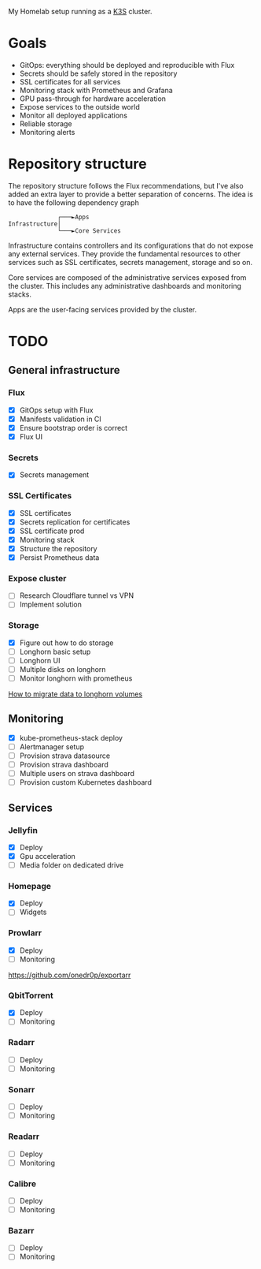 My Homelab setup running as a [K3S](https://k3s.io/) cluster.

# Goals

- GitOps: everything should be deployed and reproducible with Flux
- Secrets should be safely stored in the repository
- SSL certificates for all services
- Monitoring stack with Prometheus and Grafana
- GPU pass-through for hardware acceleration
- Expose services to the outside world
- Monitor all deployed applications
- Reliable storage
- Monitoring alerts

# Repository structure

The repository structure follows the Flux recommendations, but I've
also added an extra layer to provide a better separation of concerns.
The idea is to have the following dependency graph

```
              ┌───►Apps
Infrastructure│
              └───►Core Services
```

Infrastructure contains controllers and its configurations that do not
expose any external services. They provide the fundamental resources to
other services such as SSL certificates, secrets management, storage and
so on.

Core services are composed of the administrative services exposed from
the cluster. This includes any administrative dashboards and monitoring
stacks.

Apps are the user-facing services provided by the cluster.

# TODO 

## General infrastructure

### Flux

- [x] GitOps setup with Flux
- [x] Manifests validation in CI
- [x] Ensure bootstrap order is correct
- [x] Flux UI

### Secrets

- [x] Secrets management

### SSL Certificates

- [x] SSL certificates
- [x] Secrets replication for certificates
- [x] SSL certificate prod
- [x] Monitoring stack
- [x] Structure the repository
- [x] Persist Prometheus data

### Expose cluster

- [ ] Research Cloudflare tunnel vs VPN
- [ ] Implement solution

### Storage

- [x] Figure out how to do storage
- [ ] Longhorn basic setup
- [ ] Longhorn UI
- [ ] Multiple disks on longhorn
- [ ] Monitor longhorn with prometheus

[How to migrate data to longhorn volumes](https://github.com/longhorn/longhorn/issues/265)

## Monitoring

- [x] kube-prometheus-stack deploy
- [ ] Alertmanager setup
- [ ] Provision strava datasource
- [ ] Provision strava dashboard
- [ ] Multiple users on strava dashboard
- [ ] Provision custom Kubernetes dashboard

## Services

### Jellyfin

- [x] Deploy
- [x] Gpu acceleration
- [ ] Media folder on dedicated drive

### Homepage

- [X] Deploy
- [ ] Widgets

### Prowlarr

- [X] Deploy
- [ ] Monitoring

https://github.com/onedr0p/exportarr

### QbitTorrent

- [X] Deploy
- [ ] Monitoring

### Radarr

- [ ] Deploy
- [ ] Monitoring

### Sonarr

- [ ] Deploy
- [ ] Monitoring

### Readarr

- [ ] Deploy
- [ ] Monitoring

### Calibre

- [ ] Deploy
- [ ] Monitoring

### Bazarr

- [ ] Deploy
- [ ] Monitoring
